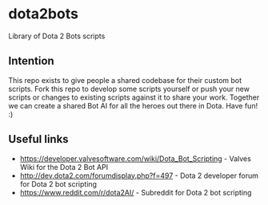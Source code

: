 # dota2bots
Library of Dota 2 Bots scripts

## Intention
This repo exists to give people a shared codebase for their custom bot scripts. Fork this repo to develop some scripts yourself or push your new scripts or changes to existing scripts against it to share your work.
Together we can create a shared Bot AI for all the heroes out there in Dota. Have fun! :)

## Useful links
* https://developer.valvesoftware.com/wiki/Dota_Bot_Scripting - Valves Wiki for the Dota 2 Bot API
* http://dev.dota2.com/forumdisplay.php?f=497 - Dota 2 developer forum for Dota 2 bot scripting
* https://www.reddit.com/r/dota2AI/ - Subreddit for Dota 2 bot scripting
